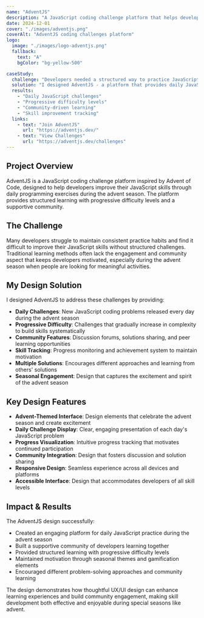 ```yaml
---
name: "AdventJS"
description: "A JavaScript coding challenge platform that helps developers improve their skills through daily programming exercises during the advent season."
date: 2024-12-01
cover: "./images/adventjs.png"
coverAlt: "AdventJS coding challenges platform"
logo:
  image: "./images/logo-adventjs.png"
  fallback:
    text: "A"
    bgColor: "bg-yellow-500"

caseStudy:
  challenge: "Developers needed a structured way to practice JavaScript skills and improve their problem-solving abilities through engaging daily challenges during the advent season."
  solution: "I designed AdventJS - a platform that provides daily JavaScript coding challenges with increasing difficulty, helping developers build consistent practice habits and improve their skills."
  results:
    - "Daily JavaScript challenges"
    - "Progressive difficulty levels"
    - "Community-driven learning"
    - "Skill improvement tracking"
  links:
    - text: "Join AdventJS"
      url: "https://adventjs.dev/"
    - text: "View Challenges"
      url: "https://adventjs.dev/challenges"
---
```


## Project Overview

AdventJS is a JavaScript coding challenge platform inspired by Advent of Code, designed to help developers improve their JavaScript skills through daily programming exercises during the advent season. The platform provides structured learning with progressive difficulty levels and a supportive community.

## The Challenge

Many developers struggle to maintain consistent practice habits and find it difficult to improve their JavaScript skills without structured challenges. Traditional learning methods often lack the engagement and community aspect that keeps developers motivated, especially during the advent season when people are looking for meaningful activities.

## My Design Solution

I designed AdventJS to address these challenges by providing:

- **Daily Challenges**: New JavaScript coding problems released every day during the advent season
- **Progressive Difficulty**: Challenges that gradually increase in complexity to build skills systematically
- **Community Features**: Discussion forums, solutions sharing, and peer learning opportunities
- **Skill Tracking**: Progress monitoring and achievement system to maintain motivation
- **Multiple Solutions**: Encourages different approaches and learning from others' solutions
- **Seasonal Engagement**: Design that captures the excitement and spirit of the advent season

## Key Design Features

- **Advent-Themed Interface**: Design elements that celebrate the advent season and create excitement
- **Daily Challenge Display**: Clear, engaging presentation of each day's JavaScript problem
- **Progress Visualization**: Intuitive progress tracking that motivates continued participation
- **Community Integration**: Design that fosters discussion and solution sharing
- **Responsive Design**: Seamless experience across all devices and platforms
- **Accessible Interface**: Design that accommodates developers of all skill levels

## Impact & Results

The AdventJS design successfully:

- Created an engaging platform for daily JavaScript practice during the advent season
- Built a supportive community of developers learning together
- Provided structured learning with progressive difficulty levels
- Maintained motivation through seasonal themes and gamification elements
- Encouraged different problem-solving approaches and community learning

The design demonstrates how thoughtful UX/UI design can enhance learning experiences and build community engagement, making skill development both effective and enjoyable during special seasons like advent.
